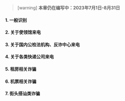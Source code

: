 > [warning] **本章仍在编写中：2023年7月1日-8月31日**
#### **1. 一般识别**
#### **2. 关于使领馆来电**
#### **3. 关于国内公检法机构、反诈中心来电**
#### **4. 关于各类快递公司来电**
#### **5. 租房相关诈骗**
#### **6. 机票相关诈骗**
#### **7. 街头搭讪类诈骗**